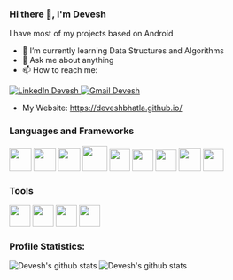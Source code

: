 ### Hi there 👋, I'm Devesh
I have most of my projects based on Android 
- 🌱 I’m currently learning Data Structures and Algorithms
- 💬 Ask me about anything
- 📫 How to reach me: 
<a href="https://www.linkedin.com/in/deveshbhatla/">
   <img src="https://img.shields.io/badge/LinkedIn--_.svg?style=social&logo=linkedin" alt="LinkedIn Devesh">
</a>
<a href="mailto:deveshbhatla952@gmail.com">
   <img src="https://img.shields.io/badge/gmail--_.svg?style=social&logo=gmail" alt="Gmail Devesh">
</a>
    
- My Website: <a href= "https://deveshbhatla.github.io/">https://deveshbhatla.github.io/</a>

### Languages and Frameworks

<p align="left"> 
<img height="40px" width="40px" src="https://img.icons8.com/color/100/000000/c-plus-plus-logo.png"/>
<img height="40px" width="40px"  src="https://img.icons8.com/color/48/4a90e2/c-programming.png"/>
<img height="40px" width="40px"  src="https://img.icons8.com/color/48/000000/c-sharp-logo.png"/>
<img height="45px" width="45px" src="https://img.icons8.com/color/100/000000/java-coffee-cup-logo.png"/>
<img height="39px" width="37px" src="https://img.icons8.com/fluency/48/null/python.png"/>
<img height="38px" width="38px" src="https://img.icons8.com/color/100/000000/html-5.png"/>
<img height="38px" width="38px" src="https://img.icons8.com/color/100/000000/css3.png"/>
<img height="40px" width="40px" src="https://img.icons8.com/color/100/000000/bootstrap.png"/>
<img height="39px" width="37px" src="https://img.icons8.com/color/96/000000/javascript.png"/>
</p>

### Tools
<p>
<img height="38px" width="38px" src="https://img.icons8.com/color/48/000000/visual-studio-code-2019.png"/>
<img height="38px" width="38px" src="https://img.icons8.com/color/48/000000/visual-studio-2019.png"/>
<img height="38px" width="38px" src="https://img.icons8.com/fluency/48/000000/unity.png"/>        
<img height="38px" width="38px" src="https://img.icons8.com/color/48/000000/unreal-engine.png"/>       
</p>
        
### Profile Statistics: <p align="center">   
![Devesh's github stats](https://github-readme-stats.vercel.app/api?username=Deveshbhatla&theme=tokyonight&hide=stars&show_icons=true&count_private=true&include_all_commits=true)
![Devesh's github stats](https://github-readme-stats.vercel.app/api/top-langs/?username=Deveshbhatla&layout=compact&card_width=250&card_height=180&theme=tokyonight)
</p>


<!--
**Deveshbhatla/Deveshbhatla** is a ✨ _special_ ✨ repository because its `README.md` (this file) appears on your GitHub profile.

Here are some ideas to get you started:

- 🔭 I’m currently working on ...
- 🌱 I’m currently learning ...
- 👯 I’m looking to collaborate on ...
- 🤔 I’m looking for help with ...
- 💬 Ask me about ...
- 📫 How to reach me: ...
- 😄 Pronouns: ...
- ⚡ Fun fact: ...
-->

